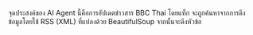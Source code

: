 จุดประสงค์ของ AI Agent นี้คือการอัปเดตข่าวสาร BBC Thai โดยแท็ก <Item> จะถูกค้นหาจากการดึงข้อมูลโดยใช้ RSS (XML) ที่แปลงด้วย BeautifulSoup จากนั้นจะดึงหัวข้อ <title> และคำอธิบาย <description> 
เมื่อได้ข้อมูลมาแล้วต่อไป AI ของ Cohere จะทำการสรุปข่าวสาร และใช้ SMTP Gmail เพื่อส่งข้อมูลที่สรุปแล้วไปยังอีเมล

The purpose of this AI agent is to update BBC Thai news. The <Item> tag will be found by pulling data using RSS (XML) transformed with BeautifulSoup. The topic <title> and description <description> 
will then be pulled. Following that, it will use AI Cohere to summarize the news and use SMTP Gmail to send the condensed data to an email.


-pip install requests beautifulsoup4 cohere lxml
